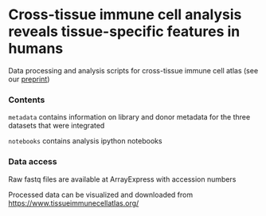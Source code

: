 # Cross-tissue immune cell analysis reveals tissue-specific features in humans

Data processing and analysis scripts for cross-tissue immune cell atlas (see our [preprint](https://www.biorxiv.org/content/10.1101/2021.04.28.441762v2))

### Contents

```metadata``` contains information on library and donor metadata for the three datasets that were integrated

```notebooks``` contains analysis ipython notebooks


### Data access


Raw fastq files are available at ArrayExpress with accession numbers 

Processed data can be visualized and downloaded from https://www.tissueimmunecellatlas.org/
